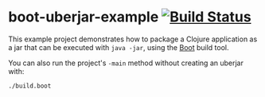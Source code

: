 # boot-uberjar-example [![Build Status][badge]][build]

This example project demonstrates how to package a Clojure application
as a jar that can be executed with `java -jar`, using the [Boot] build tool.

You can also run the project's `-main` method without creating an uberjar with:

    ./build.boot

[Boot]:  http://boot-clj.com/
[badge]: https://travis-ci.org/adzerk-oss/boot-uberjar-example.png?branch=master
[build]: https://travis-ci.org/adzerk-oss/boot-uberjar-example

